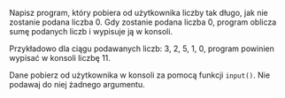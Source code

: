 Napisz program, który pobiera od użytkownika liczby tak długo, jak nie zostanie podana liczba 0. Gdy zostanie podana liczba 0, program oblicza sumę podanych liczb i wypisuje ją w konsoli.

Przykładowo dla ciągu podawanych liczb: 3, 2, 5, 1, 0, program powinien wypisać w konsoli liczbę 11.
 
Dane pobierz od użytkownika w konsoli za pomocą funkcji `input()`. Nie podawaj do niej żadnego argumentu. 
